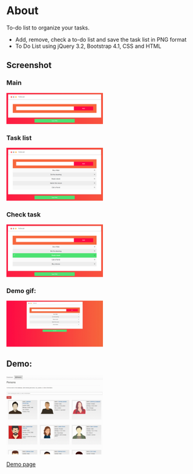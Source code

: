 # About

To-do list to organize your tasks.

- Add, remove, check a to-do list and save the task list in PNG format
- To Do List using jQuery 3.2, Bootstrap 4.1, CSS and HTML

## Screenshot

### Main  
<img src="https://github.com/Art3m198/To-Do-List-App-JS/blob/main/images/1.PNG" width="50%" height="50%">  

### Task list  
<img src="https://github.com/Art3m198/To-Do-List-App-JS/blob/main/images/2.PNG" width="50%" height="50%">  

### Check task  
<img src="https://github.com/Art3m198/To-Do-List-App-JS/blob/main/images/2-2.PNG" width="50%" height="50%">  

### Demo gif:  
<img src="https://github.com/Art3m198/To-Do-List-App-JS/blob/main/images/3.gif" width="50%" height="50%">  

## Demo:

<img src="https://github.com/Art3m198/PHP-MySQL-Search-with-pagination/blob/master/screen/anim.gif" width="50%" height="50%">

[Demo page](https://art3m198.github.io/To-Do-List-App-JS/)
